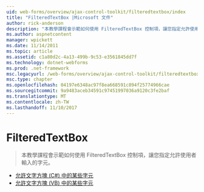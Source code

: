 ```yaml
---
uid: web-forms/overview/ajax-control-toolkit/filteredtextbox/index
title: "FilteredTextBox |Microsoft 文件"
author: rick-anderson
description: "本教學課程會示範如何使用 FilteredTextBox 控制項，讓您指定允許使用者輸入的字元。"
ms.author: aspnetcontent
manager: wpickett
ms.date: 11/14/2011
ms.topic: article
ms.assetid: c1a80d2c-4a13-499b-9c53-e3561845dd7f
ms.technology: dotnet-webforms
ms.prod: .net-framework
msc.legacyurl: /web-forms/overview/ajax-control-toolkit/filteredtextbox
msc.type: chapter
ms.openlocfilehash: 04197e6348ac97f8ea668591c894f25774966cae
ms.sourcegitcommit: 9a9483aceb34591c97451997036a9120c3fe2baf
ms.translationtype: MT
ms.contentlocale: zh-TW
ms.lasthandoff: 11/10/2017
---
```

<a name="filteredtextbox"></a>FilteredTextBox
====================
> 本教學課程會示範如何使用 FilteredTextBox 控制項，讓您指定允許使用者輸入的字元。


- [允許文字方塊 (C#) 中的某些字元](allowing-only-certain-characters-in-a-text-box-cs.md)
- [允許文字方塊 (VB) 中的某些字元](allowing-only-certain-characters-in-a-text-box-vb.md)
